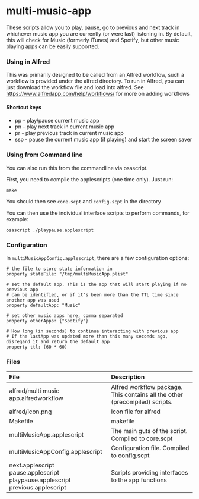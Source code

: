# multi-music-app
These scripts allow you to play, pause, go to previous and next track in whichever music app you are currently (or were last) listening in. By default, this will check for Music (formerly iTunes) and Spotify, but other music playing apps can be easily supported.

### Using in Alfred
This was primarily designed to be called from an Alfred workflow, such a workflow is provided under the alfred directory. To run in Alfred, you can just download the workflow file and load into alfred. See https://www.alfredapp.com/help/workflows/ for more on adding workflows

#### Shortcut keys
  * pp - play/pause current music app
  * pn - play next track in current music app
  * pr - play previous track in current music app
  * ssp - pause the current music app (if playing) and start the screen saver

### Using from Command line

You can also run this from the commandline via osascript.

First, you need to compile the applescripts (one time only). Just run:

``make``

You should then see `core.scpt` and `config.scpt` in the directory

You can then use the individual interface scripts to perform commands, for example:

``osascript ./playpause.applescript``

### Configuration
In `multiMusicAppConfig.applescript`, there are a few configuration options:

````
# the file to store state information in
property stateFile: "/tmp/multiMusicApp.plist"

# set the default app. This is the app that will start playing if no previous app
# can be identified, or if it's been more than the TTL time since another app was used
property defaultApp: "Music"

# set other music apps here, comma separated
property otherApps: {"Spotify"}

# How long (in seconds) to continue interacting with previous app
# If the lastApp was updated more than this many seconds ago, disregard it and return the default app
property ttl: (60 * 60)
````

### Files
| File        | Description     |
| :---------- |:--------------- |
| alfred/multi music app.alfredworkflow | Alfred workflow package. This contains all the other (precompiled) scripts. | 
| alfred/icon.png   |Icon file for alfred | 
| Makefile | makefile |
| multiMusicApp.applescript |The main guts of the script. Compiled to core.scpt |
| multiMusicAppConfig.applescript | Configuration file. Compiled to config.scpt | 
| next.applescript<br> pause.applescript<br> playpause.applescript<br> previous.applescript | Scripts providing interfaces to the app functions |

